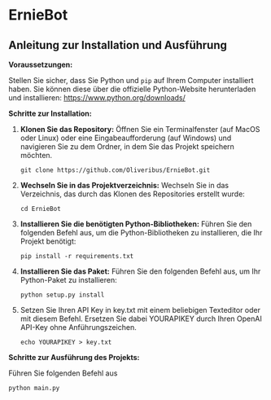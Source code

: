 # ErnieBot

## Anleitung zur Installation und Ausführung

**Voraussetzungen:**

Stellen Sie sicher, dass Sie Python und `pip` auf Ihrem Computer installiert haben. Sie können diese über die offizielle Python-Website herunterladen und installieren: https://www.python.org/downloads/

**Schritte zur Installation:**

1. **Klonen Sie das Repository:** Öffnen Sie ein Terminalfenster (auf MacOS oder Linux) oder eine Eingabeaufforderung (auf Windows) und navigieren Sie zu dem Ordner, in dem Sie das Projekt speichern möchten.

    ```
    git clone https://github.com/Oliveribus/ErnieBot.git
    ```


2. **Wechseln Sie in das Projektverzeichnis:** Wechseln Sie in das Verzeichnis, das durch das Klonen des Repositories erstellt wurde:

    ```
    cd ErnieBot
    ```


3. **Installieren Sie die benötigten Python-Bibliotheken:** Führen Sie den folgenden Befehl aus, um die Python-Bibliotheken zu installieren, die Ihr Projekt benötigt:

    ```
    pip install -r requirements.txt
    ```

4. **Installieren Sie das Paket:** Führen Sie den folgenden Befehl aus, um Ihr Python-Paket zu installieren:

    ```
    python setup.py install
    ```
5. Setzen Sie Ihren API Key in key.txt mit einem beliebigen Texteditor oder mit diesem Befehl.
Ersetzen Sie dabei YOURAPIKEY durch Ihren OpenAI API-Key ohne Anführungszeichen.
   ```
   echo YOURAPIKEY > key.txt
   ```
**Schritte zur Ausführung des Projekts:**

Führen Sie folgenden Befehl aus
```
python main.py
```


